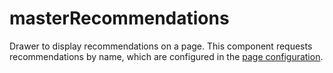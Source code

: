 # masterRecommendations
Drawer to display recommendations on a page. This component requests recommendations by name, which are configured in the [page configuration](/docs/VueJs/modules/intro#_pages-1).